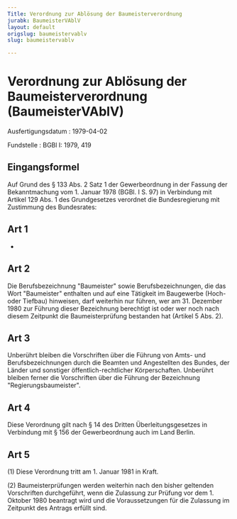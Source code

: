 ```yaml
---
Title: Verordnung zur Ablösung der Baumeisterverordnung
jurabk: BaumeisterVAblV
layout: default
origslug: baumeistervablv
slug: baumeistervablv

---
```


# Verordnung zur Ablösung der Baumeisterverordnung (BaumeisterVAblV)

Ausfertigungsdatum
:   1979-04-02

Fundstelle
:   BGBl I: 1979, 419



## Eingangsformel

Auf Grund des § 133 Abs. 2 Satz 1 der Gewerbeordnung in der Fassung der Bekanntmachung vom 1. Januar 1978 (BGBl. I S. 97) in Verbindung mit Artikel 129 Abs. 1 des Grundgesetzes verordnet die Bundesregierung mit Zustimmung des Bundesrates:


## Art 1

-


## Art 2

Die Berufsbezeichnung "Baumeister" sowie Berufsbezeichnungen, die das Wort "Baumeister" enthalten und auf eine Tätigkeit im Baugewerbe (Hoch- oder Tiefbau) hinweisen, darf weiterhin nur führen, wer am 31. Dezember 1980 zur Führung dieser Bezeichnung berechtigt ist oder wer noch nach diesem Zeitpunkt die Baumeisterprüfung bestanden hat (Artikel 5 Abs. 2).


## Art 3

Unberührt bleiben die Vorschriften über die Führung von Amts- und Berufsbezeichnungen durch die Beamten und Angestellten des Bundes, der Länder und sonstiger öffentlich-rechtlicher Körperschaften. Unberührt bleiben ferner die Vorschriften über die Führung der Bezeichnung "Regierungsbaumeister".


## Art 4

Diese Verordnung gilt nach § 14 des Dritten Überleitungsgesetzes in Verbindung mit § 156 der Gewerbeordnung auch im Land Berlin.


## Art 5

(1) Diese Verordnung tritt am 1. Januar 1981 in Kraft.

(2) Baumeisterprüfungen werden weiterhin nach den bisher geltenden Vorschriften durchgeführt, wenn die Zulassung zur Prüfung vor dem 1. Oktober 1980 beantragt wird und die Voraussetzungen für die Zulassung im Zeitpunkt des Antrags erfüllt sind.

